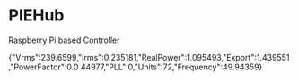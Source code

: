# PIEHub
Raspberry Pi based Controller


{"Vrms":239.6599,"Irms":0.235181,"RealPower":1.095493,"Export":1.439551,"PowerFactor":0.0
44977,"PLL":0,"Units":72,"Frequency":49.94359}
